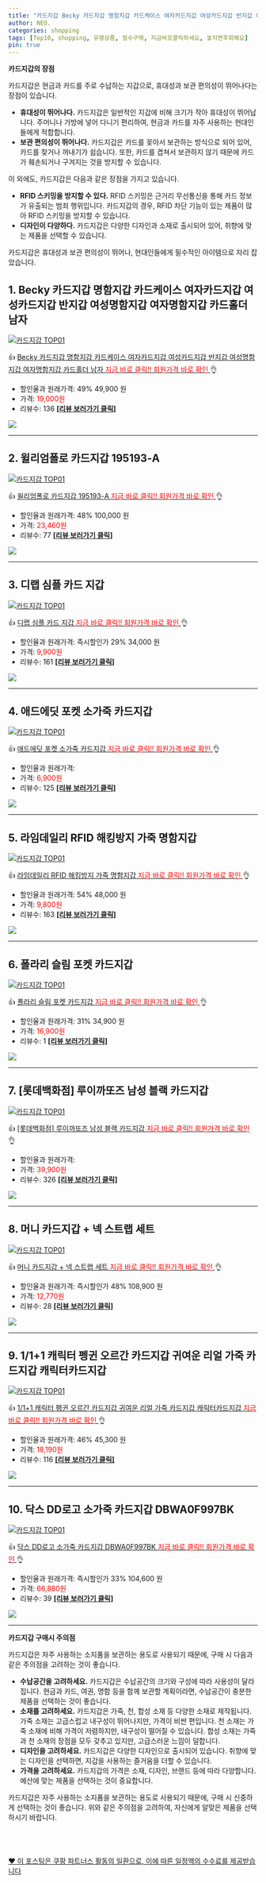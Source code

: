 ```yaml
---
title: "카드지갑 Becky 카드지갑 명함지갑 카드케이스 여자카드지갑 여성카드지갑 반지갑 여성명함지갑 여자명함지갑 카드홀더 남자 필수 필요 추천 제품 비교 최저 가격 비교 장점 구매 후기 구매평"
author: NEO.
categories: shopping
tags: [Top10, shopping, 유행상품, 필수구매, 지금바로클릭하세요, 놓치면후회해요]
pin: true
---
```

**카드지갑의 장점**

카드지갑은 현금과 카드를 주로 수납하는 지갑으로, 휴대성과 보관 편의성이 뛰어나다는 장점이 있습니다.

* **휴대성이 뛰어나다.** 카드지갑은 일반적인 지갑에 비해 크기가 작아 휴대성이 뛰어납니다. 주머니나 가방에 넣어 다니기 편리하여, 현금과 카드를 자주 사용하는 현대인들에게 적합합니다.
* **보관 편의성이 뛰어나다.** 카드지갑은 카드를 꽂아서 보관하는 방식으로 되어 있어, 카드를 찾거나 꺼내기가 쉽습니다. 또한, 카드를 겹쳐서 보관하지 않기 때문에 카드가 훼손되거나 구겨지는 것을 방지할 수 있습니다.

이 외에도, 카드지갑은 다음과 같은 장점을 가지고 있습니다.

* **RFID 스키밍을 방지할 수 있다.** RFID 스키밍은 근거리 무선통신을 통해 카드 정보가 유출되는 범죄 행위입니다. 카드지갑의 경우, RFID 차단 기능이 있는 제품이 많아 RFID 스키밍을 방지할 수 있습니다.
* **디자인이 다양하다.** 카드지갑은 다양한 디자인과 소재로 출시되어 있어, 취향에 맞는 제품을 선택할 수 있습니다.

카드지갑은 휴대성과 보관 편의성이 뛰어나, 현대인들에게 필수적인 아이템으로 자리 잡았습니다.

   

## 1. Becky 카드지갑 명함지갑 카드케이스 여자카드지갑 여성카드지갑 반지갑 여성명함지갑 여자명함지갑 카드홀더 남자

[![카드지갑 TOP01](https://thumbnail7.coupangcdn.com/thumbnails/remote/490x490ex/image/vendor_inventory/b63e/72d014a3dc66181a2b565aec924ee5db4faa2b16f5d8dc4d4e2e5bae364c.jpg)](https://link.coupang.com/re/AFFSDP?lptag=AF3617701&subid=GithubCoopas&pageKey=7660837166&traceid=V0-153&itemId=20409359206&vendorItemId=87491431743)


👍 [Becky 카드지갑 명함지갑 카드케이스 여자카드지갑 여성카드지갑 반지갑 여성명함지갑 여자명함지갑 카드홀더 남자 <font color=red> 지금 바로 클릭!! 회원가격 바로 확인 </font> ](https://link.coupang.com/re/AFFSDP?lptag=AF3617701&subid=GithubCoopas&pageKey=7660837166&traceid=V0-153&itemId=20409359206&vendorItemId=87491431743) 👌 


- 할인율과 원래가격: 49%  49,900   원
- 가격: <span style='color:red'>19,000원</span>
- 리뷰수: 136  [**[리뷰 보러가기 클릭]**](https://link.coupang.com/re/AFFSDP?lptag=AF3617701&subid=GithubCoopas&pageKey=7660837166&traceid=V0-153&itemId=20409359206&vendorItemId=87491431743)

[![](/discount_price.png)](https://link.coupang.com/re/AFFSDP?lptag=AF3617701&subid=GithubCoopas&pageKey=7660837166&traceid=V0-153&itemId=20409359206&vendorItemId=87491431743)

---


   

## 2. 윌리엄폴로 카드지갑 195193-A

[![카드지갑 TOP01](https://thumbnail7.coupangcdn.com/thumbnails/remote/490x490ex/image/vendor_inventory/d603/5ddfeb2e24d15a0a122d615fb8fa252c0b65ebb15ac69d8a194e0d5c7ed1.png)](https://link.coupang.com/re/AFFSDP?lptag=AF3617701&subid=GithubCoopas&pageKey=6654199073&traceid=V0-153&itemId=15256546792&vendorItemId=82572328965)


👍 [윌리엄폴로 카드지갑 195193-A <font color=red> 지금 바로 클릭!! 회원가격 바로 확인 </font> ](https://link.coupang.com/re/AFFSDP?lptag=AF3617701&subid=GithubCoopas&pageKey=6654199073&traceid=V0-153&itemId=15256546792&vendorItemId=82572328965) 👌 


- 할인율과 원래가격: 48%  100,000   원
- 가격: <span style='color:red'>23,460원</span>
- 리뷰수: 77  [**[리뷰 보러가기 클릭]**](https://link.coupang.com/re/AFFSDP?lptag=AF3617701&subid=GithubCoopas&pageKey=6654199073&traceid=V0-153&itemId=15256546792&vendorItemId=82572328965)

[![](/discount_price.png)](https://link.coupang.com/re/AFFSDP?lptag=AF3617701&subid=GithubCoopas&pageKey=6654199073&traceid=V0-153&itemId=15256546792&vendorItemId=82572328965)

---


   

## 3. 디랩 심플 카드 지갑

[![카드지갑 TOP01](https://thumbnail6.coupangcdn.com/thumbnails/remote/490x490ex/image/retail/images/2020/06/24/15/0/e49e9291-569b-4d0f-9200-008ee8685a6b.jpg)](https://link.coupang.com/re/AFFSDP?lptag=AF3617701&subid=GithubCoopas&pageKey=1410196660&traceid=V0-153&itemId=2446594123&vendorItemId=70952439804)


👍 [디랩 심플 카드 지갑 <font color=red> 지금 바로 클릭!! 회원가격 바로 확인 </font> ](https://link.coupang.com/re/AFFSDP?lptag=AF3617701&subid=GithubCoopas&pageKey=1410196660&traceid=V0-153&itemId=2446594123&vendorItemId=70952439804) 👌 


- 할인율과 원래가격: 즉시할인가 29%  34,000   원
- 가격: <span style='color:red'>9,900원</span>
- 리뷰수: 161  [**[리뷰 보러가기 클릭]**](https://link.coupang.com/re/AFFSDP?lptag=AF3617701&subid=GithubCoopas&pageKey=1410196660&traceid=V0-153&itemId=2446594123&vendorItemId=70952439804)

[![](/discount_price.png)](https://link.coupang.com/re/AFFSDP?lptag=AF3617701&subid=GithubCoopas&pageKey=1410196660&traceid=V0-153&itemId=2446594123&vendorItemId=70952439804)

---


   

## 4. 애드에딧 포켓 소가죽 카드지갑

[![카드지갑 TOP01](https://thumbnail10.coupangcdn.com/thumbnails/remote/490x490ex/image/vendor_inventory/8404/6b3e319624d6c13ba9d48ae8ae51d6bf433c4b012ba3eee8c0995f639969.jpg)](https://link.coupang.com/re/AFFSDP?lptag=AF3617701&subid=GithubCoopas&pageKey=7282617057&traceid=V0-153&itemId=19380098416&vendorItemId=3078949358)


👍 [애드에딧 포켓 소가죽 카드지갑 <font color=red> 지금 바로 클릭!! 회원가격 바로 확인 </font> ](https://link.coupang.com/re/AFFSDP?lptag=AF3617701&subid=GithubCoopas&pageKey=7282617057&traceid=V0-153&itemId=19380098416&vendorItemId=3078949358) 👌 


- 할인율과 원래가격: 
- 가격: <span style='color:red'>6,900원</span>
- 리뷰수: 125  [**[리뷰 보러가기 클릭]**](https://link.coupang.com/re/AFFSDP?lptag=AF3617701&subid=GithubCoopas&pageKey=7282617057&traceid=V0-153&itemId=19380098416&vendorItemId=3078949358)

[![](/discount_price.png)](https://link.coupang.com/re/AFFSDP?lptag=AF3617701&subid=GithubCoopas&pageKey=7282617057&traceid=V0-153&itemId=19380098416&vendorItemId=3078949358)

---


   

## 5. 라임데일리 RFID 해킹방지 가죽 명함지갑

[![카드지갑 TOP01](https://thumbnail8.coupangcdn.com/thumbnails/remote/490x490ex/image/vendor_inventory/b594/45ba1eb3e75a35968a7fd679bf551f15e6cd8b4bd5f09fa0531006405444.jpg)](https://link.coupang.com/re/AFFSDP?lptag=AF3617701&subid=GithubCoopas&pageKey=7709465912&traceid=V0-153&itemId=20662095422&vendorItemId=87734794833)


👍 [라임데일리 RFID 해킹방지 가죽 명함지갑 <font color=red> 지금 바로 클릭!! 회원가격 바로 확인 </font> ](https://link.coupang.com/re/AFFSDP?lptag=AF3617701&subid=GithubCoopas&pageKey=7709465912&traceid=V0-153&itemId=20662095422&vendorItemId=87734794833) 👌 


- 할인율과 원래가격: 54%  48,000   원
- 가격: <span style='color:red'>9,800원</span>
- 리뷰수: 163  [**[리뷰 보러가기 클릭]**](https://link.coupang.com/re/AFFSDP?lptag=AF3617701&subid=GithubCoopas&pageKey=7709465912&traceid=V0-153&itemId=20662095422&vendorItemId=87734794833)

[![](/discount_price.png)](https://link.coupang.com/re/AFFSDP?lptag=AF3617701&subid=GithubCoopas&pageKey=7709465912&traceid=V0-153&itemId=20662095422&vendorItemId=87734794833)

---


   

## 6. 폴라리 슬림 포켓 카드지갑

[![카드지갑 TOP01](https://thumbnail10.coupangcdn.com/thumbnails/remote/490x490ex/image/vendor_inventory/a232/19ecadbd24241251af1950d812275cb7285ba1142b029e6d55b23a2313e7.jpg)](https://link.coupang.com/re/AFFSDP?lptag=AF3617701&subid=GithubCoopas&pageKey=7007200475&traceid=V0-153&itemId=17206413337&vendorItemId=84695179304)


👍 [폴라리 슬림 포켓 카드지갑 <font color=red> 지금 바로 클릭!! 회원가격 바로 확인 </font> ](https://link.coupang.com/re/AFFSDP?lptag=AF3617701&subid=GithubCoopas&pageKey=7007200475&traceid=V0-153&itemId=17206413337&vendorItemId=84695179304) 👌 


- 할인율과 원래가격: 31%  34,900   원
- 가격: <span style='color:red'>16,900원</span>
- 리뷰수: 1  [**[리뷰 보러가기 클릭]**](https://link.coupang.com/re/AFFSDP?lptag=AF3617701&subid=GithubCoopas&pageKey=7007200475&traceid=V0-153&itemId=17206413337&vendorItemId=84695179304)

[![](/discount_price.png)](https://link.coupang.com/re/AFFSDP?lptag=AF3617701&subid=GithubCoopas&pageKey=7007200475&traceid=V0-153&itemId=17206413337&vendorItemId=84695179304)

---


   

## 7. [롯데백화점] 루이까또즈 남성 블랙 카드지갑

[![카드지갑 TOP01](https://thumbnail8.coupangcdn.com/thumbnails/remote/490x490ex/image/vendor_inventory/2767/4d2b33174854a5e25505eca677a13ee29d8c01993bd584e49ba50c334c25.png)](https://link.coupang.com/re/AFFSDP?lptag=AF3617701&subid=GithubCoopas&pageKey=7393492530&traceid=V0-153&itemId=19120122716&vendorItemId=86239907603)


👍 [[롯데백화점] 루이까또즈 남성 블랙 카드지갑 <font color=red> 지금 바로 클릭!! 회원가격 바로 확인 </font> ](https://link.coupang.com/re/AFFSDP?lptag=AF3617701&subid=GithubCoopas&pageKey=7393492530&traceid=V0-153&itemId=19120122716&vendorItemId=86239907603) 👌 


- 할인율과 원래가격: 
- 가격: <span style='color:red'>39,900원</span>
- 리뷰수: 326  [**[리뷰 보러가기 클릭]**](https://link.coupang.com/re/AFFSDP?lptag=AF3617701&subid=GithubCoopas&pageKey=7393492530&traceid=V0-153&itemId=19120122716&vendorItemId=86239907603)

[![](/discount_price.png)](https://link.coupang.com/re/AFFSDP?lptag=AF3617701&subid=GithubCoopas&pageKey=7393492530&traceid=V0-153&itemId=19120122716&vendorItemId=86239907603)

---


   

## 8. 머니 카드지갑 + 넥 스트랩 세트

[![카드지갑 TOP01](https://thumbnail7.coupangcdn.com/thumbnails/remote/490x490ex/image/retail/images/4433437399282128-fb562001-5843-4333-9926-e4709be4403e.jpg)](https://link.coupang.com/re/AFFSDP?lptag=AF3617701&subid=GithubCoopas&pageKey=5754324702&traceid=V0-153&itemId=9727443483&vendorItemId=77011246592)


👍 [머니 카드지갑 + 넥 스트랩 세트 <font color=red> 지금 바로 클릭!! 회원가격 바로 확인 </font> ](https://link.coupang.com/re/AFFSDP?lptag=AF3617701&subid=GithubCoopas&pageKey=5754324702&traceid=V0-153&itemId=9727443483&vendorItemId=77011246592) 👌 


- 할인율과 원래가격: 즉시할인가 48%  108,900   원
- 가격: <span style='color:red'>12,770원</span>
- 리뷰수: 28  [**[리뷰 보러가기 클릭]**](https://link.coupang.com/re/AFFSDP?lptag=AF3617701&subid=GithubCoopas&pageKey=5754324702&traceid=V0-153&itemId=9727443483&vendorItemId=77011246592)

[![](/discount_price.png)](https://link.coupang.com/re/AFFSDP?lptag=AF3617701&subid=GithubCoopas&pageKey=5754324702&traceid=V0-153&itemId=9727443483&vendorItemId=77011246592)

---


   

## 9. 1/1+1 캐릭터 펭귄 오르간 카드지갑 귀여운 리얼 가죽 카드지갑 캐릭터카드지갑

[![카드지갑 TOP01](https://thumbnail9.coupangcdn.com/thumbnails/remote/490x490ex/image/vendor_inventory/038d/e5187f5db1d2480020669cfbce429aa6146b830f2b993b53e03ce46709b9.png)](https://link.coupang.com/re/AFFSDP?lptag=AF3617701&subid=GithubCoopas&pageKey=7762754166&traceid=V0-153&itemId=20937532082&vendorItemId=88003864757)


👍 [1/1+1 캐릭터 펭귄 오르간 카드지갑 귀여운 리얼 가죽 카드지갑 캐릭터카드지갑 <font color=red> 지금 바로 클릭!! 회원가격 바로 확인 </font> ](https://link.coupang.com/re/AFFSDP?lptag=AF3617701&subid=GithubCoopas&pageKey=7762754166&traceid=V0-153&itemId=20937532082&vendorItemId=88003864757) 👌 


- 할인율과 원래가격: 46%  45,300   원
- 가격: <span style='color:red'>18,190원</span>
- 리뷰수: 116  [**[리뷰 보러가기 클릭]**](https://link.coupang.com/re/AFFSDP?lptag=AF3617701&subid=GithubCoopas&pageKey=7762754166&traceid=V0-153&itemId=20937532082&vendorItemId=88003864757)

[![](/discount_price.png)](https://link.coupang.com/re/AFFSDP?lptag=AF3617701&subid=GithubCoopas&pageKey=7762754166&traceid=V0-153&itemId=20937532082&vendorItemId=88003864757)

---


   

## 10. 닥스 DD로고 소가죽 카드지갑 DBWA0F997BK

[![카드지갑 TOP01](https://thumbnail9.coupangcdn.com/thumbnails/remote/490x490ex/image/retail/images/2021/03/24/17/1/9a68b1db-069c-4f41-a1ec-78f3dd1c2a91.jpg)](https://link.coupang.com/re/AFFSDP?lptag=AF3617701&subid=GithubCoopas&pageKey=5321137118&traceid=V0-153&itemId=7740590557&vendorItemId=74665710691)


👍 [닥스 DD로고 소가죽 카드지갑 DBWA0F997BK <font color=red> 지금 바로 클릭!! 회원가격 바로 확인 </font> ](https://link.coupang.com/re/AFFSDP?lptag=AF3617701&subid=GithubCoopas&pageKey=5321137118&traceid=V0-153&itemId=7740590557&vendorItemId=74665710691) 👌 


- 할인율과 원래가격: 즉시할인가 33%  104,600   원
- 가격: <span style='color:red'>66,880원</span>
- 리뷰수: 39  [**[리뷰 보러가기 클릭]**](https://link.coupang.com/re/AFFSDP?lptag=AF3617701&subid=GithubCoopas&pageKey=5321137118&traceid=V0-153&itemId=7740590557&vendorItemId=74665710691)

[![](/discount_price.png)](https://link.coupang.com/re/AFFSDP?lptag=AF3617701&subid=GithubCoopas&pageKey=5321137118&traceid=V0-153&itemId=7740590557&vendorItemId=74665710691)

---
**카드지갑 구매시 주의점**

카드지갑은 자주 사용하는 소지품을 보관하는 용도로 사용되기 때문에, 구매 시 다음과 같은 주의점을 고려하는 것이 좋습니다.

* **수납공간을 고려하세요.** 카드지갑은 수납공간의 크기와 구성에 따라 사용성이 달라집니다. 현금과 카드, 여권, 명함 등을 함께 보관할 계획이라면, 수납공간이 충분한 제품을 선택하는 것이 좋습니다.
* **소재를 고려하세요.** 카드지갑은 가죽, 천, 합성 소재 등 다양한 소재로 제작됩니다. 가죽 소재는 고급스럽고 내구성이 뛰어나지만, 가격이 비싼 편입니다. 천 소재는 가죽 소재에 비해 가격이 저렴하지만, 내구성이 떨어질 수 있습니다. 합성 소재는 가죽과 천 소재의 장점을 모두 갖추고 있지만, 고급스러운 느낌이 덜합니다.
* **디자인을 고려하세요.** 카드지갑은 다양한 디자인으로 출시되어 있습니다. 취향에 맞는 디자인을 선택하면, 지갑을 사용하는 즐거움을 더할 수 있습니다.
* **가격을 고려하세요.** 카드지갑의 가격은 소재, 디자인, 브랜드 등에 따라 다양합니다. 예산에 맞는 제품을 선택하는 것이 중요합니다.

카드지갑은 자주 사용하는 소지품을 보관하는 용도로 사용되기 때문에, 구매 시 신중하게 선택하는 것이 좋습니다. 위와 같은 주의점을 고려하여, 자신에게 알맞은 제품을 선택하시기 바랍니다.<br><br><br><br><br> [ ❤  이 포스팅은 쿠팡 파트너스 활동의 일환으로, 이에 따른 일정액의 수수료를 제공받습니다](https://link.coupang.com/a/bcEFyh)